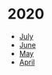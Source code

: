 # 2020

* [July](2020/JULY.md)
* [June](2020/JUNE.md)
* [May](2020/MAY.md)
* [April](2020/APRIL.md)
